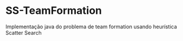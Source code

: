 SS-TeamFormation
================

Implementação java do problema de team formation usando heurística Scatter Search
